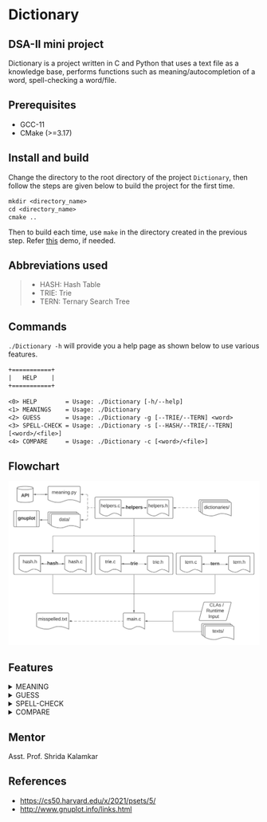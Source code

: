 # Dictionary

## DSA-II mini project

Dictionary is a project written in C and Python that uses a text file as a knowledge base, performs functions such as meaning/autocompletion of a word, spell-checking a word/file.

## Prerequisites

- GCC-11
- CMake (>=3.17)

## Install and build

Change the directory to the root directory of the project `Dictionary`, then follow the steps are given below to build the project for the first time.

```
mkdir <directory_name>
cd <directory_name>
cmake ..
```

Then to build each time, use `make` in the directory created in the previous step. Refer [this](media/install_build.gif) demo, if needed.

## Abbreviations used

> - HASH: Hash Table
> - TRIE: Trie
> - TERN: Ternary Search Tree

## Commands

`./Dictionary -h` will provide you a help page as shown below to use various features.

```
+===========+
|   HELP    |
+===========+

<0> HELP        = Usage: ./Dictionary [-h/--help]
<1> MEANINGS    = Usage: ./Dictionary
<2> GUESS       = Usage: ./Dictionary -g [--TRIE/--TERN] <word>
<3> SPELL-CHECK = Usage: ./Dictionary -s [--HASH/--TRIE/--TERN] [<word>/<file>]
<4> COMPARE     = Usage: ./Dictionary -c [<word>/<file>]
```

## Flowchart

![Flowchart](media/flowchart.png)

## Features

<details>

<summary>
MEANING
</summary>

Exhibits the basic functionality of providing the meaning of a word.  
[meaning.py](meaning.py) is handling the API call part. The free external API used here is:

> https://dictionaryapi.dev

![Meaning](media/meaning.gif)

</details>

<details>

<summary>
GUESS
</summary>

Suggest words according to the **longest valid prefix** in the input argument. Uses option `TRIE` or `TERN` to select and use the respective data structure to perform this feature.  
![Guess](media/guess.gif)

</details>

<details>

<summary>
SPELL-CHECK
</summary>

Takes option `--HASH` or `--TRIE` or `--TERN` to select and use the respective data structure. Then displays various parameters regarding time and memory required.

| Word                                            | File                                                                                                            |
| ----------------------------------------------- | --------------------------------------------------------------------------------------------------------------- |
| Checks validity/spelling of that word.          | Checks the spelling of all the words and list down all the misspelled words in [misspelled.txt](misspelled.txt) |
| ![Spell Check File](media/spell_check_word.gif) | ![Spell Check Word](media/spell_check_file.gif)                                                                 |

</details>

<details>

<summary>
COMPARE
</summary>

Compares and helps to visualize time and memory required while performing spell-checking process by all three data structures. Gives a complete analysis and statistics in terminal and visualization with graphs using `gnuplot`
pipeline.
![Compare](media/compare.gif)

</details>

## Mentor

Asst. Prof. Shrida Kalamkar

## References

- https://cs50.harvard.edu/x/2021/psets/5/
- http://www.gnuplot.info/links.html
